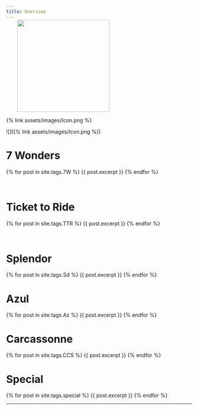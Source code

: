 ```yaml
---
title: Overview
---
```


<div>
 <img src="/wpoc/assets/images/Icon.png" width="250" style="display: block; margin-left: 30px; margin-bottom: 5px; margin-top:-15px"/>
</div>

{% link assets/images/Icon.png %}


![]({% link assets/images/Icon.png %})
# 7 Wonders
{% for post in site.tags.7W %}
{{ post.excerpt }}
{% endfor %}

<br>


# Ticket to Ride
{% for post in site.tags.TTR %}
{{ post.excerpt }}
{% endfor %}

<br>

# Splendor
{% for post in site.tags.Sd %}
{{ post.excerpt }}
{% endfor %}
<br>

# Azul
{% for post in site.tags.Az %}
{{ post.excerpt }}
{% endfor %}
<br>

# Carcassonne
{% for post in site.tags.CCS %}
{{ post.excerpt }}
{% endfor %}
<br>

# Special
{% for post in site.tags.special %}
{{ post.excerpt }}
{% endfor %}
<br>

---



